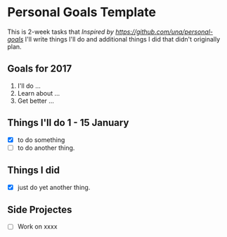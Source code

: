 # Personal Goals Template

This is 2-week tasks that _Inspired by https://github.com/una/personal-goals_
I'll write things I'll do and additional things I did that didn't originally plan. 

## Goals for 2017

1. I'll do ...
2. Learn about ...
3. Get better ...

## Things I'll do 1 - 15 January

- [x] to do something
- [ ] to do another thing.

## Things I did

- [x] just do yet another thing.


## Side Projectes

- [ ] Work on xxxx